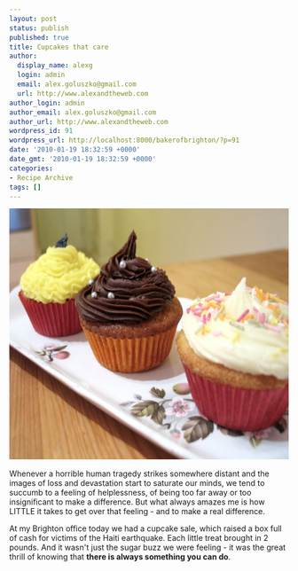 ```yaml
---
layout: post
status: publish
published: true
title: Cupcakes that care
author:
  display_name: alexg
  login: admin
  email: alex.goluszko@gmail.com
  url: http://www.alexandtheweb.com
author_login: admin
author_email: alex.goluszko@gmail.com
author_url: http://www.alexandtheweb.com
wordpress_id: 91
wordpress_url: http://localhost:8000/bakerofbrighton/?p=91
date: '2010-01-19 18:32:59 +0000'
date_gmt: '2010-01-19 18:32:59 +0000'
categories:
- Recipe Archive
tags: []
---
```

<p><a href="/images/2010/01/4288652576_e626e65f1a_b.jpg"><img src="/images/2010/01/4288652576_e626e65f1a_b-620x453.jpg" alt="Cupcakes for Charity" title="Cupcakes for Charity" width="620" height="453" class="alignnone size-medium wp-image-118" /></a></p>
<p>Whenever a horrible human tragedy strikes somewhere distant and the images of loss and devastation start to saturate our minds, we tend to succumb to a feeling of helplessness, of being too far away or too insignificant to make a difference. But what always amazes me is how LITTLE it takes to get over that feeling - and to make a real difference.</p>
<p>At my Brighton office today we had a cupcake sale, which raised a box full of cash for victims of the Haiti earthquake. Each little treat brought in 2 pounds. And it wasn't just the sugar buzz we were feeling - it was the great thrill of knowing that <strong>there is always something you can do</strong>.</p>
